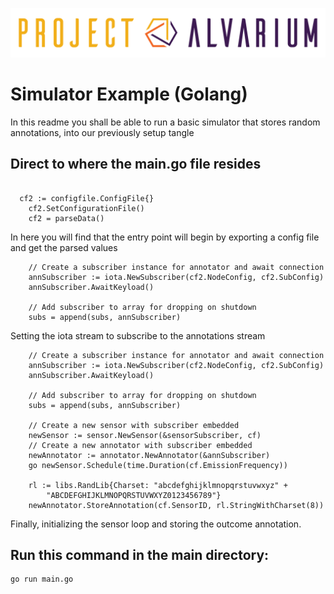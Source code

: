 ![Project Alvarium](README.assets/ProjectAlvarium.png)
# Simulator Example (Golang)

In this readme you shall be able to run a basic simulator that stores random annotations, into our previously setup tangle

## Direct to where the main.go file resides


```golang

  cf2 := configfile.ConfigFile{}
	cf2.SetConfigurationFile()
	cf2 = parseData()

```
In here you will find that the entry point will begin by exporting a config file and get the parsed values

```golang
	// Create a subscriber instance for annotator and await connection
	annSubscriber := iota.NewSubscriber(cf2.NodeConfig, cf2.SubConfig)
	annSubscriber.AwaitKeyload()

	// Add subscriber to array for dropping on shutdown
	subs = append(subs, annSubscriber)

```
Setting the iota stream to subscribe to the annotations stream

```golang
	// Create a subscriber instance for annotator and await connection
	annSubscriber := iota.NewSubscriber(cf2.NodeConfig, cf2.SubConfig)
	annSubscriber.AwaitKeyload()

	// Add subscriber to array for dropping on shutdown
	subs = append(subs, annSubscriber)

	// Create a new sensor with subscriber embedded
	newSensor := sensor.NewSensor(&sensorSubscriber, cf)
	// Create a new annotator with subscriber embedded
	newAnnotator := annotator.NewAnnotator(&annSubscriber)
	go newSensor.Schedule(time.Duration(cf.EmissionFrequency))

	rl := libs.RandLib{Charset: "abcdefghijklmnopqrstuvwxyz" +
		"ABCDEFGHIJKLMNOPQRSTUVWXYZ0123456789"}
	newAnnotator.StoreAnnotation(cf.SensorID, rl.StringWithCharset(8))
```
Finally, initializing the sensor loop and storing the outcome annotation.

## Run this command in the main directory:

```
go run main.go
```
